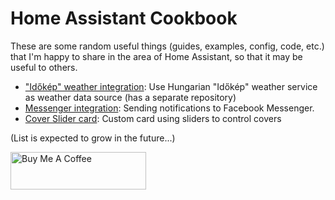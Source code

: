 # Home Assistant Cookbook

These are some random useful things (guides, examples, config, code, etc.) that I'm happy to share in the area of Home Assistant, so that it may be useful to others.

- ["Időkép" weather integration](https://github.com/tolnai/home_assistant_idokep_scraper/): Use Hungarian "Időkép" weather service as weather data source (has a separate repository)
- [Messenger integration](messenger-integration): Sending notifications to Facebook Messenger.
- [Cover Slider card](https://github.com/tolnai/hacs_cover_slider): Custom card using sliders to control covers

(List is expected to grow in the future...)

<a href="https://www.buymeacoffee.com/tolnai" target="_blank"><img src="https://cdn.buymeacoffee.com/buttons/v2/default-blue.png" alt="Buy Me A Coffee" style="height: 60px !important;width: 217px !important;" ></a>
